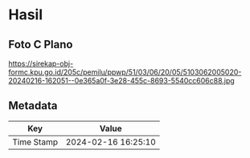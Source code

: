 # Hasil

## Foto C Plano

https://sirekap-obj-formc.kpu.go.id/205c/pemilu/ppwp/51/03/06/20/05/5103062005020-20240216-162051--0e365a0f-3e28-455c-8693-5540cc606c88.jpg


## Metadata

| Key        | Value               |
| ---------- | ------------------- |
| Time Stamp | 2024-02-16 16:25:10 |



